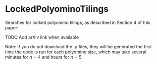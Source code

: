 # LockedPolyominoTilings

Searches for locked polyomino tilings, as described in Section 4 of this paper:

TODO Add arXiv link when available

Note: If you do not download the .p files, they will be generated the first time the code is run for each polyomino size, which may take several minutes for $n = 4$ and hours for $n = 5$.
